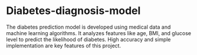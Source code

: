 # Diabetes-diagnosis-model
The diabetes prediction model is developed using medical data and machine learning algorithms. It analyzes features like age, BMI, and glucose level to predict the likelihood of diabetes. High accuracy and simple implementation are key features of this project.
